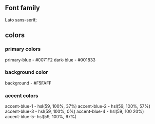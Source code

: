 ## Font family
Lato sans-serif;

## colors 
### primary colors

primary-blue - #0071F2
dark-blue - #001833
### background color
background - #F5FAFF

### accent colors

accent-blue-1 - hsl(59, 100%, 37%)
accent-blue-2 - hsl(59, 100%, 57%)
accent-blue-3 - hsl(59, 100%, 0%)
accent-blue-4 - hsl(59, 100 20%)
accent-blue-5- hsl(59, 100%, 67%)
